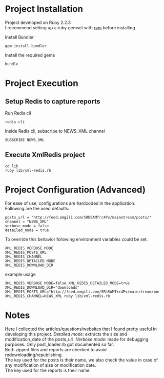 # Project Installation
Project developed on Ruby 2.2.3  
I recommend setting up a ruby gemset with [rvm](https://rvm.io/) before installing

Install Bundler
```shell
gem install bundler
```

Install the required gems
```shell
bundle
```

# Project Execution
## Setup Redis to capture reports
Run Redis cli
```shell
redis-cli
```
Inside Redis cli, subscripe to NEWS_XML channel
```
SUBSCRIBE NEWS_XML
```
## Execute XmlRedis project
```shell
cd lib
ruby lib/xml-redis.rb
```

# Project Configuration (Advanced)
For ease of use, configurations are hardcoded in the application.  
Following are the used defaults:
```
posts_url = "http://feed.omgili.com/5Rh5AMTrc4Pv/mainstream/posts/"
channel = "NEWS_XML"
verbose_mode = false
detailed_mode = true
```
To override this behavior following environment variables could be set.  
```
XML_REDIS_VERBOSE_MODE
XML_REDIS_POSTS_URL
XML_REDIS_CHANNEL
XML_REDIS_DETAILED_MODE
XML_REDIS_DOWNLOAD_DIR
```
example usage
```shell
XML_REDIS_VERBOSE_MODE=false XML_REDIS_DETAILED_MODE=true XML_REDIS_DOWNLOAD_DIR="downloads" XML_REDIS_POSTS_URL="http://feed.omgili.com/5Rh5AMTrc4Pv/mainstream/posts/" XML_REDIS_CHANNEL=NEWS_XML ruby lib/xml-redis.rb
```

# Notes
[Here](https://gist.github.com/Walid-Shouman/041cc6db70e0842d1164bc7ad362c032) I collected the articles/questions/websites that I found pretty useful in developing this project.
*Detailed mode:* extracts the size and modification_date of the posts_url.
*Verbose mode:* made for debugging purposes.
Only post_loader.rb got documented so far.  
Both zipped files and reports are checked to avoid redownloading/republishing.  
The key used for the posts is their name, we also check the value in case of any modification of size or modification date.  
The key used for the reports is their name.  
